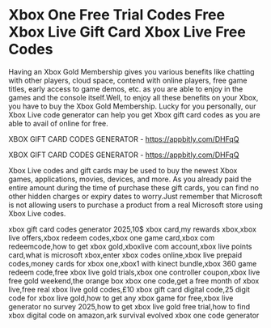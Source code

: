 # Xbox One Free Trial Codes Free Xbox Live Gift Card Xbox Live Free Codes

Having an Xbox Gold Membership gives you various benefits like chatting with other players, cloud space, contend with online players, free game titles, early access to game demos, etc. as you are able to enjoy in the games and the console itself.Well, to enjoy all these benefits on your Xbox, you have to buy the Xbox Gold Membership. Lucky for you personally, our Xbox Live code generator can help you get Xbox gift card codes as you are able to avail of online for free.

XBOX GIFT CARD CODES GENERATOR - https://appbitly.com/DHFqQ


XBOX GIFT CARD CODES GENERATOR - https://appbitly.com/DHFqQ

Xbox Live codes and gift cards may be used to buy the newest Xbox games, applications, movies, devices, and more. As you already paid the entire amount during the time of purchase these gift cards, you can find no other hidden charges or expiry dates to worry.Just remember that Microsoft is not allowing users to purchase a product from a real Microsoft store using Xbox Live codes.

xbox gift card codes generator 2025,10$ xbox card,my rewards xbox,xbox live offers,xbox redeem codes,xbox one game card,xbox com redeemcode,how to get xbox gold,xboxlive com account,xbox live points card,what is microsoft xbox,enter xbox codes online,xbox live prepaid codes,money cards for xbox one,xbox1 with kinect bundle,xbox 360 game redeem code,free xbox live gold trials,xbox one controller coupon,xbox live free gold weekend,the orange box xbox one code,get a free month of xbox live,free real xbox live gold codes,£10 xbox gift card digital code,25 digit code for xbox live gold,how to get any xbox game for free,xbox live generator no survey 2025,how to get xbox live gold free trial,how to find xbox digital code on amazon,ark survival evolved xbox one code generator
